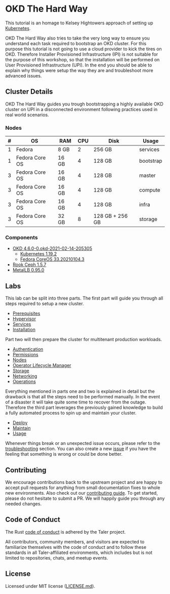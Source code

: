 # OKD The Hard Way

This tutorial is an homage to Kelsey Hightowers approach of setting up
[Kubernetes](https://github.com/kelseyhightower/kubernetes-the-hard-way).

OKD The Hard Way also tries to take the very long way to ensure you understand
each task required to bootstrap an OKD cluster. For this purpose this tutorial
is not going to use a cloud provider to kick the tires on OKD. Therefore
Installer Provisioned Infrastructure (IPI) is not suitable for the purpose of
this workshop, so that the installation will be performed on User Provisioned
Infrastructure (UPI). In the end you should be able to explain why things were
setup the way they are and troubleshoot more advanced issues.

## Cluster Details

OKD The Hard Way guides you trough bootstrapping a highly available OKD cluster
on UPI in a disconnected environment following practices used in real world
scenarios.

### Nodes

| # | OS               | RAM   | CPU  |  Disk           | Usage         |
| - | ---------------- | ----- | ---- | --------------- | ------------- |
| 1 | Fedora           | 8 GB  | 2    | 256 GB          | services      |
| 1 | Fedora Core OS   | 16 GB | 4    | 128 GB          | bootstrap     |
| 3 | Fedora Core OS   | 16 GB | 4    | 128 GB          | master        |
| 3 | Fedora Core OS   | 16 GB | 4    | 128 GB          | compute       |
| 3 | Fedora Core OS   | 16 GB | 4    | 128 GB          | infra         |
| 3 | Fedora Core OS   | 32 GB | 8    | 128 GB + 256 GB | storage       |

### Components

* [OKD 4.6.0-0.okd-2021-02-14-205305](https://github.com/openshift/okd/releases)
  * [Kubernetes 1.19.2](https://github.com/kubernetes/kubernetes/releases)
  * [Fedora CoreOS
    33.20210104.3](https://builds.coreos.fedoraproject.org/browser)
* [Rook Ceph 1.5.7](https://github.com/rook/rook)
* [MetalLB 0.95.0](https://github.com/metallb/metallb)

## Labs

This lab can be split into three parts. The first part will guide you through
all steps required to setup a new cluster.

* [Prerequisites](docs/00-prerequisites.md)
* [Hypervisor](docs/01-hypervisor.md)
* [Services](docs/02-services.md)
* [Installation](docs/03-installation.md)

Part two will then prepare the cluster for multitenant production workloads.

* [Authentication](docs/10-authentication.md)
* [Permissions](docs/11-permissions.md)
* [Nodes](docs/12-nodes.md)
* [Operator Lifecycle Manager](docs/13-olm.md)
* [Storage](docs/14-storage.md)
* [Networking](docs/15-network.md)
* [Operations](docs/16-operations.md)

Everything mentioned in parts one and two is explained in detail but the
drawback is that all the steps need to be performed manually. In the event of a
disaster it will take quite some time to recover from the outage. Therefore the
third part leverages the previously gained knowledge to build a fully automated
process to spin up and maintain your cluster.

* [Deploy](docs/20-deploy.md)
* [Maintain](docs/21-maintain.md)
* [Usage](docs/22-usage.md)

Whenever things break or an unexpected issue occurs, please refer to the
[troubleshooting](docs/99-troubleshooting.md) section. You can also create a new
[issue](https://github.com/raballew/okd-the-hard-way/issues/new/choose) if you
have the feeling that something is wrong or could be done better.

## Contributing

We encourage contributions back to the upstream project and are happy to accept
pull requests for anything from small documentation fixes to whole new
environments. Also check out our [contributing guide](.github/CONTRIBUTING.md).
To get started, please do not hesitate to submit a PR. We will happily guide you
through any needed changes.

## Code of Conduct

The Rust [code of conduct](https://www.rust-lang.org/conduct.html) is adhered by
the Taler project.

All contributors, community members, and visitors are expected to familiarize
themselves with the code of conduct and to follow these standards in all
Taler-affiliated environments, which includes but is not limited to
repositories, chats, and meetup events.

## License

Licensed under MIT license ([LICENSE.md](LICENSE.md)).
